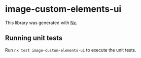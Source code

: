 # image-custom-elements-ui

This library was generated with [Nx](https://nx.dev).

## Running unit tests

Run `nx test image-custom-elements-ui` to execute the unit tests.
